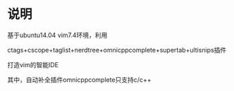 # 说明

基于ubuntu14.04 vim7.4环境，利用

ctags+cscope+taglist+nerdtree+omnicppcomplete+supertab+ultisnips插件

打造vim的智能IDE



其中，自动补全插件omnicppcomplete只支持c/c++